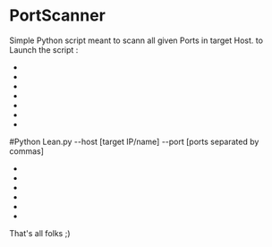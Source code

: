# PortScanner

Simple Python script meant to scann all given Ports in target Host.
to Launch the script :

+
+
+
+
+
+
+
#Python Lean.py --host [target IP/name]  --port [ports separated by commas]

+
+
+
+
+
+
That's all folks ;)
